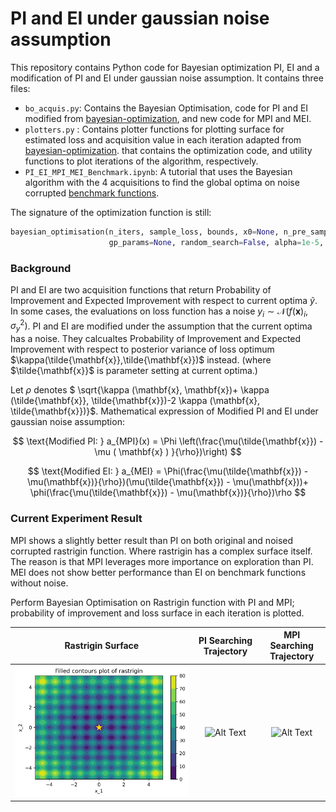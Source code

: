 # PI and EI under gaussian noise assumption

This repository contains Python code for Bayesian optimization PI, EI and a modification of PI and EI under gaussian noise assumption.
 It contains three files:

* `bo_acquis.py`: Contains the Bayesian Optimisation, code for PI and EI modified from [bayesian-optimization](https://github.com/thuijskens/bayesian-optimization), and new code for MPI and MEI.
* `plotters.py` : Contains plotter functions for plotting surface for estimated loss and acquisition value in each iteration adapted from [bayesian-optimization](https://github.com/thuijskens/bayesian-optimization).
that contains the optimization code, and utility functions to plot iterations of the algorithm, respectively.
* `PI_EI_MPI_MEI_Benchmark.ipynb`: A tutorial that uses the Bayesian algorithm with the 4 acquisitions to find the global optima on noise corrupted [benchmark functions](http://www.resibots.eu/limbo/bo_benchmarks.html).

The signature of the optimization function is still:

```python
bayesian_optimisation(n_iters, sample_loss, bounds, x0=None, n_pre_samples=5,
                      gp_params=None, random_search=False, alpha=1e-5, epsilon=1e-7)
```

### Background

PI and EI are two acquisition functions that return Probability of Improvement and Expected Improvement with respect to current optima $\tilde{y}$.
In some cases, the evaluations on loss function has a noise $y_i \sim \mathcal{N} (f(\mathbf{x})_i,\sigma^2_y)$. 
PI and EI are modified under the assumption that the current optima has a noise. They calcualtes Probability of Improvement and Expected Improvement with respect to 
posterior variance of loss optimum $\kappa(\tilde{\mathbf{x}},\tilde{\mathbf{x}})$ instead.  (where $\tilde{\mathbf{x}}$ is parameter setting at current optima.)

 Let $\rho$ denotes $ \sqrt{\kappa (\mathbf{x}, \mathbf{x})+ \kappa (\tilde{\mathbf{x}}, \tilde{\mathbf{x}})-2 \kappa (\mathbf{x}, \tilde{\mathbf{x}})}$. Mathematical expression of Modified PI and EI under gaussian noise assumption:

$$
\text{Modified PI: }  a_{MPI}(x) = \Phi \left(\frac{\mu(\tilde{\mathbf{x}}) - \mu ( \mathbf{x} ) }{\rho})\right)
$$

$$
\text{Modified EI: } a_{MEI} = \Phi(\frac{\mu(\tilde{\mathbf{x}}) - \mu(\mathbf{x})}{\rho})(\mu(\tilde{\mathbf{x}}) - \mu(\mathbf{x}))+
        \phi(\frac{\mu(\tilde{\mathbf{x}}) - \mu(\mathbf{x})}{\rho})\rho
$$

### Current Experiment Result

MPI shows a slightly better result than PI on both original and noised corrupted rastrigin function.
Where rastrigin has a complex surface itself.
The reason is that MPI leverages more importance on exploration than PI.
MEI does not show better performance than EI on benchmark functions without noise.

Perform Bayesian Optimisation on Rastrigin function with PI and MPI; probability of improvement and loss surface in each iteration is plotted.

| Rastrigin Surface | PI Searching Trajectory  |  MPI Searching Trajectory |
|:-------------------------:|:-------------------------: |:-------------------------:|
| ![Alt Text](.\rastrigin\real_loss_rastrigin.png) | ![Alt Text](.\rastrigin\noise_less\PI_rastrigin\bo_2d_new_data.gif)  |  ![Alt Text](.\rastrigin\noise_less\MPI_rastrigin\bo_2d_new_data.gif) |


